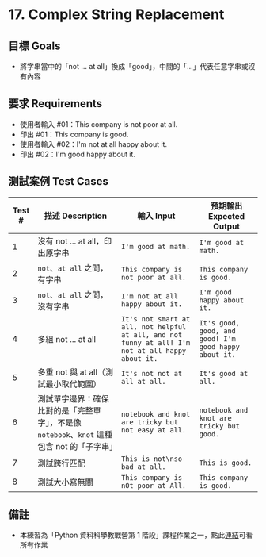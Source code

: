 # 17. Complex String Replacement

## 目標 Goals
- 將字串當中的「not ... at all」換成「good」，中間的「...」代表任意字串或沒有內容 

## 要求 Requirements
- 使用者輸入 #01：This company is not poor at all.
- 印出 #01：This company is good.
- 使用者輸入 #02：I'm not at all happy about it.
- 印出 #02：I'm good happy about it.

## 測試案例 Test Cases
| Test # | 描述 Description                                 | 輸入 Input                                          | 預期輸出 Expected Output            |
| ------ | ------------------------------------------- | ---------------------------------------------- | -------------------------- |
| 1      | 沒有 not ... at all，印出原字串                       | `I'm good at math.`                            | `I'm good at math.`        |
| 2      | `not`、`at all` 之間，有字串 | `This company is not poor at all.`             | `This company is good.`    |
| 3      | `not`、`at all` 之間，沒有字串           | `I'm not at all happy about it.`               | `I'm good happy about it.` |
| 4      | 多組 not ... at all       | `It's not smart at all, not helpful at all, and not funny at all! I'm not at all happy about it.` | `It's good, good, and good! I'm good happy about it.`       |
| 5      | 多重 not 與 at all（測試最小取代範圍）                      | `It's not not at all at all.`                  | `It's good at all.`        |
| 6      | 測試單字邊界：確保比對的是「完整單字」，不是像 `notebook`、`knot` 這種包含 not 的「子字串」     | `notebook and knot are tricky but not easy at all.`                         | `notebook and knot are tricky but good.`     |
| 7      | 測試跨行匹配                             | `This is not\nso bad at all.`                  | `This is good.`            |
| 8      | 測試大小寫無關                            | `This company is nOt poor at All.`                               | `This company is good.`                     |

## 備註
- 本練習為「Python 資料科學教戰營第 1 階段」課程作業之一，點此[連結](https://github.com/ewsailor/1.python-homeworks-level1/blob/main/README.md)可看所有作業